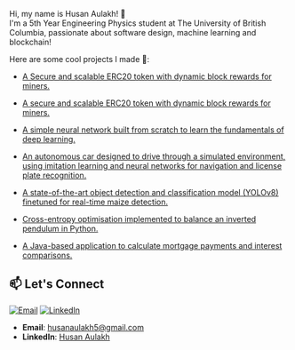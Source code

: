 Hi, my name is Husan Aulakh! 👋  
I'm a 5th Year Engineering Physics student at The University of British Columbia, passionate about software design, machine learning and blockchain!

Here are some cool projects I made 🌟:

- [A Secure and scalable ERC20 token with dynamic block rewards for miners.](https://github.com/husanaulakh/Cryptocurrency-Token-FlowToken)

- [A secure and scalable ERC20 token with dynamic block rewards for miners.](https://github.com/husanaulakh/Cryptocurrency-Token-FlowToken)
- [A simple neural network built from scratch to learn the fundamentals of deep learning.](https://github.com/husanaulakh/Neural-Network-from-Scratch)
- [An autonomous car designed to drive through a simulated environment, using imitation learning and neural networks for navigation and license plate recognition.](https://github.com/husanaulakh/ENPH-353-Competition-Team12)
- [A state-of-the-art object detection and classification model (YOLOv8) finetuned for real-time maize detection.](https://github.com/husanaulakh/UBCAgroBot/Maize)
- [Cross-entropy optimisation implemented to balance an inverted pendulum in Python.](https://github.com/husanaulakh/Cross-entropy-inverted-pendulum-balancer)
- [A Java-based application to calculate mortgage payments and interest comparisons.](https://github.com/husanaulakh/MortgageCalculator)

## 📫 Let's Connect
[![Email](https://img.shields.io/badge/Email-D14836?style=flat-square&logo=gmail&logoColor=white)](mailto:husanaulakh5@gmail.com) [![LinkedIn](https://img.shields.io/badge/LinkedIn-0077B5?style=flat-square&logo=linkedin&logoColor=white)](https://www.linkedin.com/in/husan-aulakh)

- **Email**: [husanaulakh5@gmail.com](mailto:husanaulakh5@gmail.com)
- **LinkedIn**: [Husan Aulakh](https://www.linkedin.com/in/husan-aulakh)
